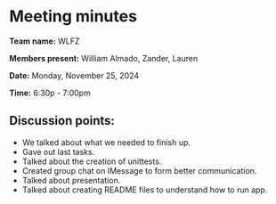 # Meeting minutes

**Team name:** WLFZ

**Members present:** William Almado, Zander, Lauren

**Date:** Monday, November 25, 2024

**Time:** 6:30p - 7:00pm

## Discussion points:

- We talked about what we needed to finish up.
- Gave out last tasks.
- Talked about the creation of unittests.
- Created group chat on IMessage to form better communication.
- Talked about presentation.
- Talked about creating README files to understand how to run app.
